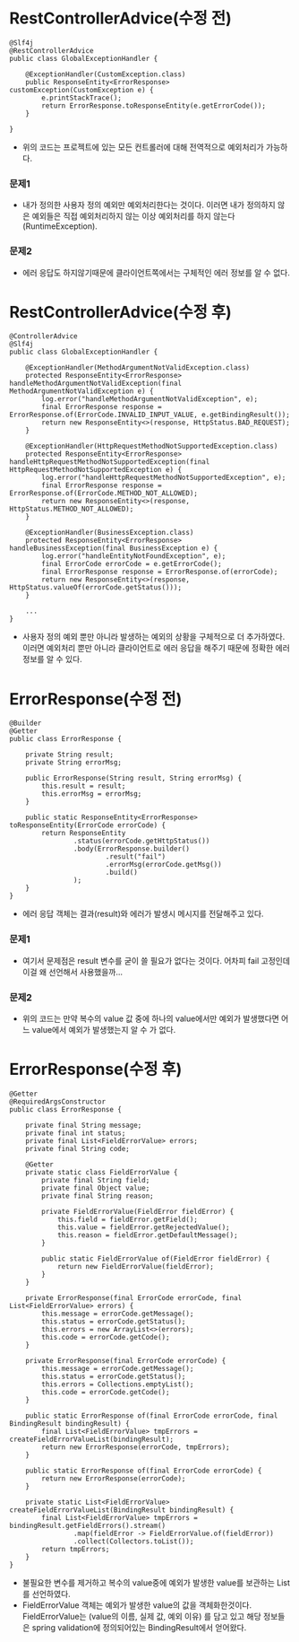# RestControllerAdvice(수정 전)
```
@Slf4j
@RestControllerAdvice
public class GlobalExceptionHandler {

    @ExceptionHandler(CustomException.class)
    public ResponseEntity<ErrorResponse> customException(CustomException e) {
        e.printStackTrace();
        return ErrorResponse.toResponseEntity(e.getErrorCode());
    }

}
```
- 위의 코드는 프로젝트에 있는 모든 컨트롤러에 대해 전역적으로 예외처리가 가능하다.
### 문제1
- 내가 정의한 사용자 정의 예외만 예외처리한다는 것이다.  이러면 내가 정의하지 않은 예외들은 직접 예외처리하지 않는 이상 예외처리를 하지 않는다(RuntimeException). 
### 문제2
- 에러 응답도 하지않기때문에 클라이언트쪽에서는 구체적인 에러 정보를 알 수 없다.

# RestControllerAdvice(수정 후)
```
@ControllerAdvice
@Slf4j
public class GlobalExceptionHandler {

    @ExceptionHandler(MethodArgumentNotValidException.class)
    protected ResponseEntity<ErrorResponse> handleMethodArgumentNotValidException(final MethodArgumentNotValidException e) {
        log.error("handleMethodArgumentNotValidException", e);
        final ErrorResponse response = ErrorResponse.of(ErrorCode.INVALID_INPUT_VALUE, e.getBindingResult());
        return new ResponseEntity<>(response, HttpStatus.BAD_REQUEST);
    }

    @ExceptionHandler(HttpRequestMethodNotSupportedException.class)
    protected ResponseEntity<ErrorResponse> handleHttpRequestMethodNotSupportedException(final HttpRequestMethodNotSupportedException e) {
        log.error("handleHttpRequestMethodNotSupportedException", e);
        final ErrorResponse response = ErrorResponse.of(ErrorCode.METHOD_NOT_ALLOWED);
        return new ResponseEntity<>(response, HttpStatus.METHOD_NOT_ALLOWED);
    }

    @ExceptionHandler(BusinessException.class)
    protected ResponseEntity<ErrorResponse> handleBusinessException(final BusinessException e) {
        log.error("handleEntityNotFoundException", e);
        final ErrorCode errorCode = e.getErrorCode();
        final ErrorResponse response = ErrorResponse.of(errorCode);
        return new ResponseEntity<>(response, HttpStatus.valueOf(errorCode.getStatus()));
    }
    
    ...
}
```

- 사용자 정의 예외 뿐만 아니라 발생하는 예외의 상황을 구체적으로 더 추가하였다. 이러면 예외처리 뿐만 아니라 클라이언트로 에러 응답을 해주기 때문에 정확한 에러 정보를 알 수 있다.

# ErrorResponse(수정 전)
```
@Builder
@Getter
public class ErrorResponse {

    private String result;
    private String errorMsg;

    public ErrorResponse(String result, String errorMsg) {
        this.result = result;
        this.errorMsg = errorMsg;
    }

    public static ResponseEntity<ErrorResponse> toResponseEntity(ErrorCode errorCode) {
        return ResponseEntity
                .status(errorCode.getHttpStatus())
                .body(ErrorResponse.builder()
                        .result("fail")
                        .errorMsg(errorCode.getMsg())
                        .build()
                );
    }
}
```
- 에러 응답 객체는 결과(result)와 에러가 발생시 메시지를 전달해주고 있다. 

### 문제1
- 여기서 문제점은 result 변수를 굳이 쓸 필요가 없다는 것이다. 어차피 fail 고정인데 이걸 왜 선언해서 사용했을까...
### 문제2
- 위의 코드는 만약 복수의 value 값 중에 하나의 value에서만 예외가 발생했다면 어느 value에서 예외가 발생했는지 알 수 가 없다.


# ErrorResponse(수정 후)
```
@Getter
@RequiredArgsConstructor
public class ErrorResponse {

    private final String message;
    private final int status;
    private final List<FieldErrorValue> errors;
    private final String code;

    @Getter
    private static class FieldErrorValue {
        private final String field;
        private final Object value;
        private final String reason;

        private FieldErrorValue(FieldError fieldError) {
            this.field = fieldError.getField();
            this.value = fieldError.getRejectedValue();
            this.reason = fieldError.getDefaultMessage();
        }

        public static FieldErrorValue of(FieldError fieldError) {
            return new FieldErrorValue(fieldError);
        }
    }

    private ErrorResponse(final ErrorCode errorCode, final List<FieldErrorValue> errors) {
        this.message = errorCode.getMessage();
        this.status = errorCode.getStatus();
        this.errors = new ArrayList<>(errors);
        this.code = errorCode.getCode();
    }

    private ErrorResponse(final ErrorCode errorCode) {
        this.message = errorCode.getMessage();
        this.status = errorCode.getStatus();
        this.errors = Collections.emptyList();
        this.code = errorCode.getCode();
    }

    public static ErrorResponse of(final ErrorCode errorCode, final BindingResult bindingResult) {
        final List<FieldErrorValue> tmpErrors = createFieldErrorValueList(bindingResult);
        return new ErrorResponse(errorCode, tmpErrors);
    }

    public static ErrorResponse of(final ErrorCode errorCode) {
        return new ErrorResponse(errorCode);
    }

    private static List<FieldErrorValue> createFieldErrorValueList(BindingResult bindingResult) {
        final List<FieldErrorValue> tmpErrors = bindingResult.getFieldErrors().stream()
                .map(fieldError -> FieldErrorValue.of(fieldError))
                .collect(Collectors.toList());
        return tmpErrors;
    }
}

```

- 불필요한 변수를 제거하고 복수의 value중에 예외가 발생한 value를 보관하는 List<FieldErrorValue>를 선언하였다. 
- FieldErrorValue 객체는 예외가 발생한 value의 값을 객체화한것이다. FieldErrorValue는 (value의 이름, 실제 값, 예외 이유) 를 담고 있고 해당 정보들은 spring validation에 정의되어있는 BindingResult에서 얻어왔다. 
